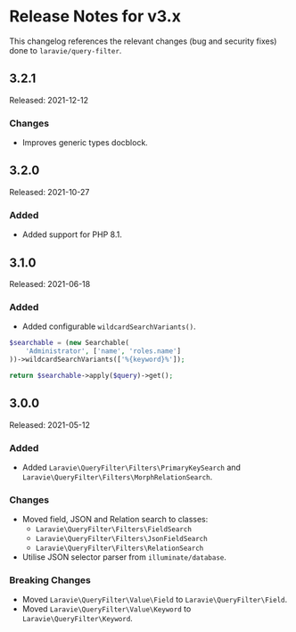 # Release Notes for v3.x

This changelog references the relevant changes (bug and security fixes) done to `laravie/query-filter`.

## 3.2.1

Released: 2021-12-12

### Changes

* Improves generic types docblock.

## 3.2.0

Released: 2021-10-27

### Added

* Added support for PHP 8.1.

## 3.1.0

Released: 2021-06-18

### Added

* Added configurable `wildcardSearchVariants()`.

```php
$searchable = (new Searchable(
    'Administrator', ['name', 'roles.name']
))->wildcardSearchVariants(['%{keyword}%']); 

return $searchable->apply($query)->get(); 
```

## 3.0.0

Released: 2021-05-12

### Added

* Added `Laravie\QueryFilter\Filters\PrimaryKeySearch` and `Laravie\QueryFilter\Filters\MorphRelationSearch`.

### Changes

* Moved field, JSON and Relation search to classes:
    - `Laravie\QueryFilter\Filters\FieldSearch`
    - `Laravie\QueryFilter\Filters\JsonFieldSearch`
    - `Laravie\QueryFilter\Filters\RelationSearch`
* Utilise JSON selector parser from `illuminate/database`.

### Breaking Changes

* Moved `Laravie\QueryFilter\Value\Field` to `Laravie\QueryFilter\Field`.
* Moved `Laravie\QueryFilter\Value\Keyword` to `Laravie\QueryFilter\Keyword`.
